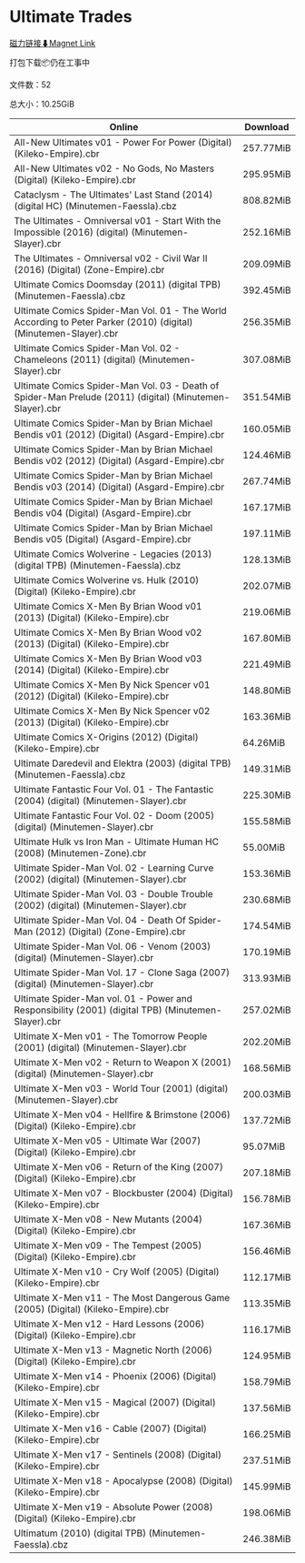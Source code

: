# Ultimate Trades

[磁力链接⬇Magnet Link](magnet:?xt=urn:btih:a5cd37d23f55882376972d8a5f84ae6483c4c2f2&dn=Ultimate%20Trades)

打包下载📦仍在工事中

文件数：52

总大小：10.25GiB

Online | Download
--- | ---
All-New Ultimates v01 - Power For Power (Digital) (Kileko-Empire).cbr | 257.77MiB
All-New Ultimates v02 - No Gods, No Masters (Digital) (Kileko-Empire).cbr | 295.95MiB
Cataclysm - The Ultimates' Last Stand (2014) (digital HC) (Minutemen-Faessla).cbz | 808.82MiB
The Ultimates - Omniversal v01 - Start With the Impossible (2016) (digital) (Minutemen-Slayer).cbr | 252.16MiB
The Ultimates - Omniversal v02 - Civil War II (2016) (Digital) (Zone-Empire).cbr | 209.09MiB
Ultimate Comics Doomsday (2011) (digital TPB) (Minutemen-Faessla).cbz | 392.45MiB
Ultimate Comics Spider-Man Vol. 01 - The World According to Peter Parker (2010) (digital) (Minutemen-Slayer).cbr | 256.35MiB
Ultimate Comics Spider-Man Vol. 02 - Chameleons (2011) (digital) (Minutemen-Slayer).cbr | 307.08MiB
Ultimate Comics Spider-Man Vol. 03 - Death of Spider-Man Prelude (2011) (digital) (Minutemen-Slayer).cbr | 351.54MiB
Ultimate Comics Spider-Man by Brian Michael Bendis v01 (2012) (Digital) (Asgard-Empire).cbr | 160.05MiB
Ultimate Comics Spider-Man by Brian Michael Bendis v02 (2012) (Digital) (Asgard-Empire).cbr | 124.46MiB
Ultimate Comics Spider-Man by Brian Michael Bendis v03 (2014) (Digital) (Asgard-Empire).cbr | 267.74MiB
Ultimate Comics Spider-Man by Brian Michael Bendis v04 (Digital) (Asgard-Empire).cbr | 167.17MiB
Ultimate Comics Spider-Man by Brian Michael Bendis v05 (Digital) (Asgard-Empire).cbr | 197.11MiB
Ultimate Comics Wolverine - Legacies (2013) (digital TPB) (Minutemen-Faessla).cbz | 128.13MiB
Ultimate Comics Wolverine vs. Hulk (2010) (Digital) (Kileko-Empire).cbr | 202.07MiB
Ultimate Comics X-Men By Brian Wood v01 (2013) (Digital) (Kileko-Empire).cbr | 219.06MiB
Ultimate Comics X-Men By Brian Wood v02 (2013) (Digital) (Kileko-Empire).cbr | 167.80MiB
Ultimate Comics X-Men By Brian Wood v03 (2014) (Digital) (Kileko-Empire).cbr | 221.49MiB
Ultimate Comics X-Men By Nick Spencer v01 (2012) (Digital) (Kileko-Empire).cbr | 148.80MiB
Ultimate Comics X-Men By Nick Spencer v02 (2013) (Digital) (Kileko-Empire).cbr | 163.36MiB
Ultimate Comics X-Origins (2012) (Digital) (Kileko-Empire).cbr | 64.26MiB
Ultimate Daredevil and Elektra (2003) (digital TPB) (Minutemen-Faessla).cbz | 149.31MiB
Ultimate Fantastic Four Vol. 01 - The Fantastic (2004) (digital) (Minutemen-Slayer).cbr | 225.30MiB
Ultimate Fantastic Four Vol. 02 - Doom (2005) (digital) (Minutemen-Slayer).cbr | 155.58MiB
Ultimate Hulk vs Iron Man - Ultimate Human HC (2008) (Minutemen-Zone).cbr | 55.00MiB
Ultimate Spider-Man Vol. 02 - Learning Curve (2002) (digital) (Minutemen-Slayer).cbr | 153.36MiB
Ultimate Spider-Man Vol. 03 - Double Trouble (2002) (digital) (Minutemen-Slayer).cbr | 230.68MiB
Ultimate Spider-Man Vol. 04 - Death Of Spider-Man (2012) (Digital) (Zone-Empire).cbr | 174.54MiB
Ultimate Spider-Man Vol. 06 - Venom (2003) (digital) (Minutemen-Slayer).cbr | 170.19MiB
Ultimate Spider-Man Vol. 17 - Clone Saga (2007) (digital) (Minutemen-Slayer).cbr | 313.93MiB
Ultimate Spider-Man vol. 01 - Power and Responsibility (2001) (digital TPB) (Minutemen-Slayer).cbr | 257.02MiB
Ultimate X-Men v01 - The Tomorrow People (2001) (digital) (Minutemen-Slayer).cbr | 202.20MiB
Ultimate X-Men v02 - Return to Weapon X (2001) (digital) (Minutemen-Slayer).cbr | 168.56MiB
Ultimate X-Men v03 - World Tour (2001) (digital) (Minutemen-Slayer).cbr | 200.03MiB
Ultimate X-Men v04 - Hellfire & Brimstone (2006) (Digital) (Kileko-Empire).cbr | 137.72MiB
Ultimate X-Men v05 - Ultimate War (2007) (Digital) (Kileko-Empire).cbr | 95.07MiB
Ultimate X-Men v06 - Return of the King (2007) (Digital) (Kileko-Empire).cbr | 207.18MiB
Ultimate X-Men v07 - Blockbuster (2004) (Digital) (Kileko-Empire).cbr | 156.78MiB
Ultimate X-Men v08 - New Mutants (2004) (Digital) (Kileko-Empire).cbr | 167.36MiB
Ultimate X-Men v09 - The Tempest (2005) (Digital) (Kileko-Empire).cbr | 156.46MiB
Ultimate X-Men v10 - Cry Wolf (2005) (Digital) (Kileko-Empire).cbr | 112.17MiB
Ultimate X-Men v11 - The Most Dangerous Game (2005) (Digital) (Kileko-Empire).cbr | 113.35MiB
Ultimate X-Men v12 - Hard Lessons (2006) (Digital) (Kileko-Empire).cbr | 116.17MiB
Ultimate X-Men v13 - Magnetic North (2006) (Digital) (Kileko-Empire).cbr | 124.95MiB
Ultimate X-Men v14 - Phoenix (2006) (Digital) (Kileko-Empire).cbr | 158.79MiB
Ultimate X-Men v15 - Magical (2007) (Digital) (Kileko-Empire).cbr | 137.56MiB
Ultimate X-Men v16 - Cable (2007) (Digital) (Kileko-Empire).cbr | 166.25MiB
Ultimate X-Men v17 - Sentinels (2008) (Digital) (Kileko-Empire).cbr | 237.51MiB
Ultimate X-Men v18 - Apocalypse (2008) (Digital) (Kileko-Empire).cbr | 145.99MiB
Ultimate X-Men v19 - Absolute Power (2008) (Digital) (Kileko-Empire).cbr | 198.06MiB
Ultimatum (2010) (digital TPB) (Minutemen-Faessla).cbz | 246.38MiB